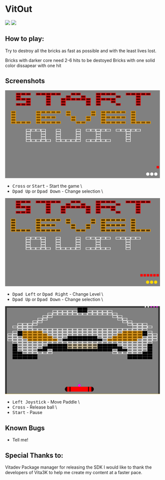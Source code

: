 # VitOut

[<img src="https://img.shields.io/github/downloads/Dane64/VitOut/total">](https://github.com/Dane64/VitOut/releases)
[<img src="https://img.shields.io/github/v/release/Dane64/Vitout">](https://github.com/Dane64/VitOut/releases/latest)

## How to play:
Try to destroy all the bricks as fast as possible and with the least lives lost.

Bricks with darker core need 2-6 hits to be destoyed
Bricks with one solid color dissapear with one hit

## Screenshots
<img src="Screenshots/MainMenu.gif"><br>
- <kbd>Cross</kbd> or <kbd>Start</kbd> - Start the game \
- <kbd>Dpad Up</kbd> or <kbd>Dpad Down</kbd> - Change selection \

<img src="Screenshots/LevelSelect.gif"><br>
- <kbd>Dpad Left</kbd> or <kbd>Dpad Right</kbd> - Change Level \
- <kbd>Dpad Up</kbd> or <kbd>Dpad Down</kbd> - Change selection \

<img src="Screenshots/Game.gif"><br>
- <kbd>Left Joystick</kbd> - Move Paddle \
- <kbd>Cross</kbd> - Release ball \
- <kbd>Start</kbd> - Pause

## Known Bugs

- Tell me!

## Special Thanks to:

Vitadev Package manager for releasing the SDK
I would like to thank the developers of Vita3K to help me create my content at a faster pace.
